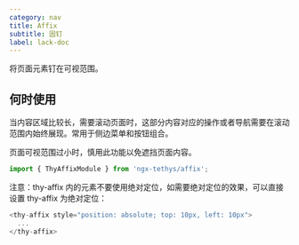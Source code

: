 ```yaml
---
category: nav
title: Affix
subtitle: 固钉
label: lack-doc
---
```


将页面元素钉在可视范围。

## 何时使用

当内容区域比较长，需要滚动页面时，这部分内容对应的操作或者导航需要在滚动范围内始终展现。常用于侧边菜单和按钮组合。

页面可视范围过小时，慎用此功能以免遮挡页面内容。


```ts
import { ThyAffixModule } from 'ngx-tethys/affix';
```

注意：thy-affix 内的元素不要使用绝对定位，如需要绝对定位的效果，可以直接设置 thy-affix 为绝对定位：

```ts
<thy-affix style="position: absolute; top: 10px, left: 10px">
  ...
</thy-affix>
```
